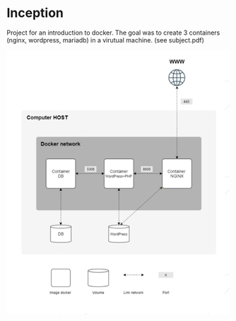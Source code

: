 
# Inception

Project for an introduction to docker. The goal was to create 3 containers (nginx, wordpress, mariadb) in a virutual machine. (see subject.pdf)


![inception](./image/inception.png)
